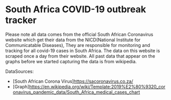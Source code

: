 # South Africa COVID-19 outbreak tracker
Please note all data comes from the official South African Coronavirus website which get their data from the NICD(National Institute for Communicatable Diseases), They are responsible for monitoring and tracking for all covid-19 cases in South Africa. The data on this website is scraped once a day from their website. All past data that appear on the graphs before we started capturing the data is from wikipedia.


DataSources:

- [South African Corona Virus]https://sacoronavirus.co.za/
- [Graph]https://en.wikipedia.org/wiki/Template:2019%E2%80%9320_coronavirus_pandemic_data/South_Africa_medical_cases_chart
